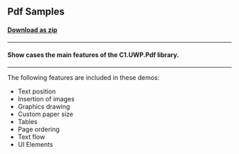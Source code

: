 ## Pdf Samples
#### [Download as zip](https://downgit.github.io/#/home?url=https://github.com/GrapeCity/ComponentOne-UWP-Samples/tree/master/\C1.UWP.Pdf\CS\PdfSamples)
____
#### Show cases the main features of the C1.UWP.Pdf library.
____
The following features are included in these demos:

* Text position
* Insertion of images
* Graphics drawing
* Custom paper size
* Tables
* Page ordering
* Text flow
* UI Elements
